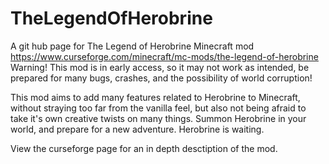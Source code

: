 # TheLegendOfHerobrine
A git hub page for The Legend of Herobrine Minecraft mod
https://www.curseforge.com/minecraft/mc-mods/the-legend-of-herobrine
Warning! This mod is in early access, so it may not work as intended, be prepared for many bugs, crashes, and the possibility of world corruption!

This mod aims to add many features related to Herobrine to Minecraft, without straying too far from the vanilla feel, but also not being afraid to take it's own creative twists on many things. Summon Herobrine in your world, and prepare for a new adventure. Herobrine is waiting.

View the curseforge page for an in depth desctiption of the mod.
